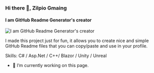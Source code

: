 ### Hi there 👋, Zilpio Gmaing
#### I am GitHub Readme Generator's creator
![I am GitHub Readme Generator's creator](https://img.itch.zone/aW1nLzk4ODYwNjAucG5n/original/DCWT53.png)

I made this project just for fun, it allows you to create nice and simple GitHub Readme files that you can copy/paste and use in your profile.

Skills: C# / Asp.Net / C++/ Blazor / Unity / Unreal

- 🔭 I’m currently working on this page. 




